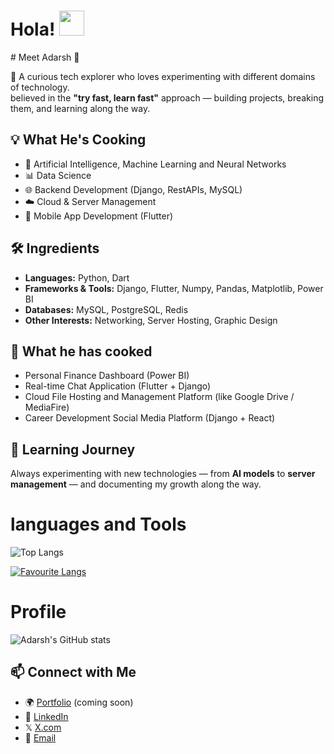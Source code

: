 
<h1>Hola! <img src="https://raw.githubusercontent.com/MartinHeinz/MartinHeinz/master/wave.gif" style="max-width: 100%;  display: inline-block;" data-target="animated-image.originalImage" width="40px"></h1>
# Meet Adarsh 👋  

🚀 A curious tech explorer who loves experimenting with different domains of technology.  
believed in the **"try fast, learn fast"** approach — building projects, breaking them, and learning along the way.  

## 💡 What He's Cooking
- 🤖 Artificial Intelligence, Machine Learning  and Neural Networks
- 📊 Data Science
- 🌐 Backend Development (Django, RestAPIs, MySQL)
- ☁️ Cloud & Server Management  
- 📱 Mobile App Development (Flutter)


## 🛠️ Ingredients
- **Languages:** Python, Dart  
- **Frameworks & Tools:** Django, Flutter, Numpy, Pandas, Matplotlib, Power BI  
- **Databases:** MySQL, PostgreSQL, Redis
- **Other Interests:** Networking, Server Hosting, Graphic Design  

## 📌 What he has cooked
- Personal Finance Dashboard (Power BI)  
- Real-time Chat Application (Flutter + Django)  
- Cloud File Hosting and Management Platform (like Google Drive / MediaFire)
- Career Development Social Media Platform (Django + React)

## 🌱 Learning Journey
Always experimenting with new technologies — from **AI models** to **server management** — and documenting my growth along the way.  


<h1>languages and Tools</h1>

![Top Langs](https://github-readme-stats.vercel.app/api/top-langs/?username=adarsh1o1&theme=radical)

[![Favourite Langs](https://github-readme-stats.vercel.app/api/top-langs/?username=adarsh1o1&layout=pie&theme=Tokyonight)](https://github.com/adarsh1o1/github-readme-stats)

<h1>Profile</h1>

![Adarsh's GitHub stats](https://github-readme-stats.vercel.app/api?username=adarsh1o1&hide=contribs,prs&theme=radical)

## 📫 Connect with Me
- 🌍 [Portfolio](#) (coming soon)  
- 💼 [LinkedIn](https://linkedin.com/in/adarsh1o1)
-  𝕏 [X.com](https://x.com/adarsh1o1)
- 📧 [Email](mailto:adarshkushawha52@gmail.com)  
